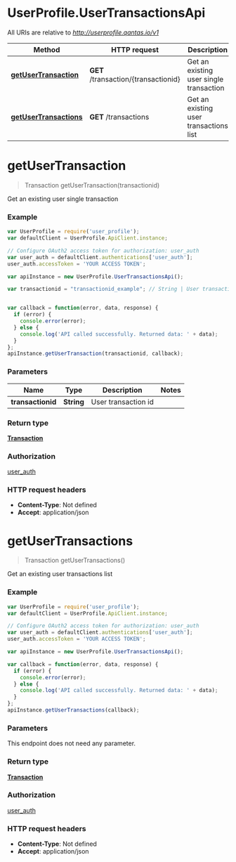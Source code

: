 # UserProfile.UserTransactionsApi

All URIs are relative to *http://userprofile.qantas.io/v1*

Method | HTTP request | Description
------------- | ------------- | -------------
[**getUserTransaction**](UserTransactionsApi.md#getUserTransaction) | **GET** /transaction/{transactionid} | Get an existing user single transaction
[**getUserTransactions**](UserTransactionsApi.md#getUserTransactions) | **GET** /transactions | Get an existing user transactions list


<a name="getUserTransaction"></a>
# **getUserTransaction**
> Transaction getUserTransaction(transactionid)

Get an existing user single transaction



### Example
```javascript
var UserProfile = require('user_profile');
var defaultClient = UserProfile.ApiClient.instance;

// Configure OAuth2 access token for authorization: user_auth
var user_auth = defaultClient.authentications['user_auth'];
user_auth.accessToken = 'YOUR ACCESS TOKEN';

var apiInstance = new UserProfile.UserTransactionsApi();

var transactionid = "transactionid_example"; // String | User transaction id 


var callback = function(error, data, response) {
  if (error) {
    console.error(error);
  } else {
    console.log('API called successfully. Returned data: ' + data);
  }
};
apiInstance.getUserTransaction(transactionid, callback);
```

### Parameters

Name | Type | Description  | Notes
------------- | ------------- | ------------- | -------------
 **transactionid** | **String**| User transaction id  | 

### Return type

[**Transaction**](Transaction.md)

### Authorization

[user_auth](../README.md#user_auth)

### HTTP request headers

 - **Content-Type**: Not defined
 - **Accept**: application/json

<a name="getUserTransactions"></a>
# **getUserTransactions**
> Transaction getUserTransactions()

Get an existing user transactions list



### Example
```javascript
var UserProfile = require('user_profile');
var defaultClient = UserProfile.ApiClient.instance;

// Configure OAuth2 access token for authorization: user_auth
var user_auth = defaultClient.authentications['user_auth'];
user_auth.accessToken = 'YOUR ACCESS TOKEN';

var apiInstance = new UserProfile.UserTransactionsApi();

var callback = function(error, data, response) {
  if (error) {
    console.error(error);
  } else {
    console.log('API called successfully. Returned data: ' + data);
  }
};
apiInstance.getUserTransactions(callback);
```

### Parameters
This endpoint does not need any parameter.

### Return type

[**Transaction**](Transaction.md)

### Authorization

[user_auth](../README.md#user_auth)

### HTTP request headers

 - **Content-Type**: Not defined
 - **Accept**: application/json

